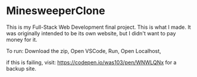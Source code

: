 # MinesweeperClone
This is my Full-Stack Web Development final project. This is what I made. It was originally intended to be its own website, but I didn't want to pay money for it.

To run:
Download the zip,
Open VSCode,
Run,
Open Localhost,

if this is failing, visit: https://codepen.io/was103/pen/WNWLQNx for a backup site.